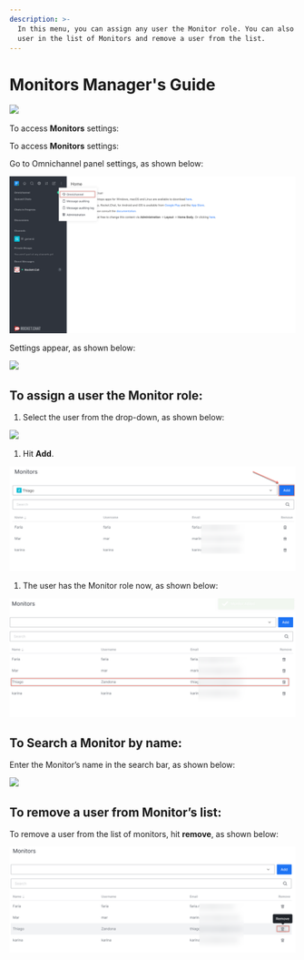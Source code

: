 ```yaml
---
description: >-
  In this menu, you can assign any user the Monitor role. You can also search a
  user in the list of Monitors and remove a user from the list.
---
```


# Monitors Manager's Guide

![](<../../.gitbook/assets/2021-06-10\_22-31-38 (3) (3) (3) (3) (3) (3) (3) (3) (3) (2) (3) (1) (1) (15) (1).jpg>)

To access **Monitors** settings:

To access **Monitors** settings:

Go to Omnichannel panel settings, as shown below:

![](<../../.gitbook/assets/0 (8) (5) (5) (5) (5) (5) (4) (4) (1) (1) (1) (19).png>)

Settings appear, as shown below:

![](<../../.gitbook/assets/1 (6).png>)

## **To assign a user the Monitor role:**

1. Select the user from the drop-down, as shown below:

![](<../../.gitbook/assets/2 (6).png>)

1. Hit **Add**.

![](<../../.gitbook/assets/3 (6).png>)

1. The user has the Monitor role now, as shown below:

![](<../../.gitbook/assets/4 (6).png>)

## **To Search a Monitor by name:**

Enter the Monitor’s name in the search bar, as shown below:

![](<../../.gitbook/assets/5 (6).png>)

## **To remove a user from Monitor’s list:**

To remove a user from the list of monitors, hit **remove**, as shown below:

![](<../../.gitbook/assets/6 (5).png>)
